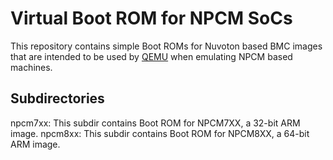 # Virtual Boot ROM for NPCM SoCs

This repository contains simple Boot ROMs for Nuvoton based
BMC images that are intended to be used by [QEMU](http://www.qemu.org)
when emulating NPCM based machines.

## Subdirectories

npcm7xx: This subdir contains Boot ROM for NPCM7XX, a 32-bit ARM image.
npcm8xx: This subdir contains Boot ROM for NPCM8XX, a 64-bit ARM image.
